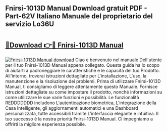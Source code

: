 ## Fnirsi-1013D Manual Download gratuit PDF - Part-62V Italiano Manuale del proprietario del servizio Lo36U

# <h2><a href="http://dfgzgq8.blite.top/?on=Fnirsi-1013D+Manual">🔗Download 👉🔴 Fnirsi-1013D Manual</a></h2>

[![Fnirsi-1013D Manual download](https://i.imgur.com/lujVjoI.png)](http://dfgzgq8.blite.top/?on=Fnirsi-1013D+Manual)
Ciao e benvenuto nel manuale Dell'utente per il tuo Fnirsi-1013D Manual appena collegato. Questa guida ha lo scopo di aiutarti a padroneggiare le caratteristiche e le capacità del tuo Prodotto. All'interno, troverai istruzioni dettagliate per L'installazione, L'uso, la manutenzione e la risoluzione dei problemi. Prima di utilizzare Fnirsi-1013D Manual, ti consigliamo di leggere attentamente questo Manuale. Fornisce istruzioni dettagliate su come impostare il prodotto, nonché informazioni su come utilizzare le sue varie funzioni e possibilità. Le funzionalità REDDDDDDD includono L'autenticazione biometrica, L'integrazione della Casa Intelligente, gli aggiornamenti automatici e una Dashboard personalizzata, tutte accessibili tramite L'interfaccia elegante e intuitiva. Il tuo successo è la nostra priorità Fnirsi-1013D Manual. Ci impegniamo a offrirti la migliore esperienza possibile.
